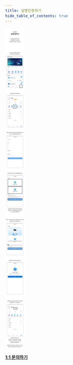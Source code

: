 ```yaml
---
title: 실명인증하기
hide_table_of_contents: true
---
```


[//]: # (实名认证)

![alt 属性文本](../../../../../../static/img/beginner/guide/kyc.jpg)



**[1:1 문의하기](http://pf.kakao.com/_xgkzBb)**

